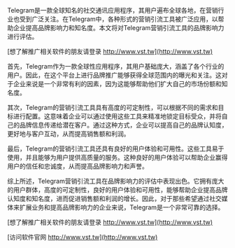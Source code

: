 Telegram是一款全球知名的社交通讯应用程序，其用户遍布全球各地，在营销行业也受到广泛关注。在Telegram中，各种形式的营销引流工具被广泛应用，以帮助企业提高品牌影响力和知名度。本文将对Telegram营销引流工具的品牌影响力进行评估。

[想了解推广相关软件的朋友请登录 http://www.vst.tw](http://www.vst.tw)

首先，Telegram作为一款全球性应用程序，其用户基础庞大，涵盖了各个行业的用户。因此，在这个平台上进行品牌推广能够获得全球范围内的曝光和关注。这对于企业来说是一个非常有利的因素，因为这能够帮助他们扩大自己的市场份额和知名度。

其次，Telegram的营销引流工具具有高度的可定制性，可以根据不同的需求和目标进行配置。这意味着企业可以通过使用这些工具来精准地锁定目标受众，并将自己的品牌信息传递给潜在客户。通过这种方式，企业可以提高自己的品牌认知度，更好地与客户互动，从而提高销售额和利润。

最后，Telegram的营销引流工具还具有良好的用户体验和可用性。这些工具易于使用，并且能够为用户提供高质量的服务。这种良好的用户体验可以帮助企业赢得用户的信任和忠诚度，从而提高品牌影响力和声誉。

综上所述，Telegram营销引流工具在品牌影响力的评估中表现出色。它拥有庞大的用户群体，高度的可定制性，良好的用户体验和可用性，能够帮助企业提高品牌认知度和知名度，进而促进销售额和利润的增长。因此，对于那些希望通过社交媒体来扩展业务和提高品牌影响力的企业来说，Telegram是一个非常可靠的选择。

[想了解推广相关软件的朋友请登录 http://www.vst.tw](http://www.vst.tw)


[访问软件官网 http://www.vst.tw](http://www.vst.tw)
